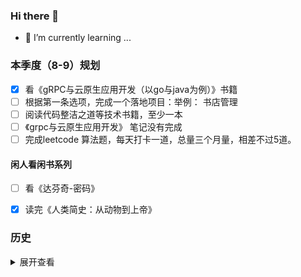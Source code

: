 ### Hi there 👋

- 🌱 I’m currently learning ...



### 本季度（8-9）规划



- [x] 看《gRPC与云原生应用开发（以go与java为例）》书籍
- [ ] 根据第一条选项，完成一个落地项目：举例： 书店管理
- [ ] 阅读代码整洁之道等技术书籍，至少一本
- [ ] 《grpc与云原生应用开发》 笔记没有完成
- [ ] 完成leetcode 算法题，每天打卡一道，总量三个月量，相差不过5道。

#### 闲人看闲书系列

- [ ] 看《达芬奇-密码》
- [X] 读完《人类简史：从动物到上帝》



### 历史



<details>
	<summary>展开查看</summary>
	 Start from scratch
</details>



